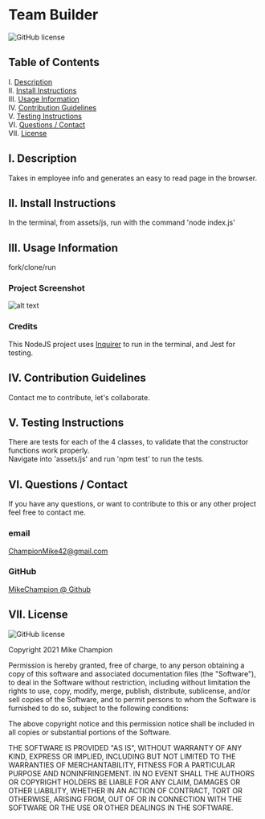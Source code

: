 # Team Builder

![GitHub license](https://img.shields.io/badge/license-MIT-blue.svg)

## Table of Contents

I. [Description](#description)  
II. [Install Instructions](#install-instructions)  
III. [Usage Information](#usage-information)  
IV. [Contribution Guidelines](#contribution-guidelines)  
V. [Testing Instructions](#testing-instructions)  
VI. [Questions / Contact](#contact)  
VII. [License](#license)

## <a id="description">I. Description</a>

Takes in employee info and generates an easy to read page in the browser.

## <a id="install-instructions">II. Install Instructions</a>

In the terminal, from assets/js, run with the command 'node index.js'

## <a id="usage-information">III. Usage Information</a>

fork/clone/run

### Project Screenshot

![alt text](../images/screenshot.png)

### Credits

This NodeJS project uses <a href="https://www.npmjs.com/package/inquirer" target="_blank">Inquirer</a> to run in the terminal, and Jest for testing.

## <a id="contribution-guidelines">IV. Contribution Guidelines</a>

Contact me to contribute, let's collaborate.

## <a id="testing-instructions">V. Testing Instructions</a>

There are tests for each of the 4 classes, to validate that the constructor functions work properly.  
Navigate into 'assets/js' and run 'npm test' to run the tests.

## <a id="contact">VI. Questions / Contact</a>

If you have any questions, or want to contribute to this or any other project feel free to contact me.

### email

ChampionMike42@gmail.com

### GitHub

<a href="https://github.com/MikeChampion" target="_blank">MikeChampion @ Github</a>

## <a id="license">VII. License</a>

![GitHub license](https://img.shields.io/badge/license-MIT-blue.svg)

<p>Copyright 2021 Mike Champion</p> 
        <p>Permission is hereby granted, free of charge, to any person obtaining a copy of this software and associated documentation files (the "Software"), to deal in the Software without restriction, including without limitation the rights to use, copy, modify, merge, publish, distribute, sublicense, and/or sell copies of the Software, and to permit persons to whom the Software is furnished to do so, subject to the following conditions:</p>
        <p>The above copyright notice and this permission notice shall be included in all copies or substantial portions of the Software.</p>
        <p>THE SOFTWARE IS PROVIDED "AS IS", WITHOUT WARRANTY OF ANY KIND, EXPRESS OR IMPLIED, INCLUDING BUT NOT LIMITED TO THE WARRANTIES OF MERCHANTABILITY, FITNESS FOR A PARTICULAR PURPOSE AND NONINFRINGEMENT. IN NO EVENT SHALL THE AUTHORS OR COPYRIGHT HOLDERS BE LIABLE FOR ANY CLAIM, DAMAGES OR OTHER LIABILITY, WHETHER IN AN ACTION OF CONTRACT, TORT OR OTHERWISE, ARISING FROM, OUT OF OR IN CONNECTION WITH THE SOFTWARE OR THE USE OR OTHER DEALINGS IN THE SOFTWARE.</p>
